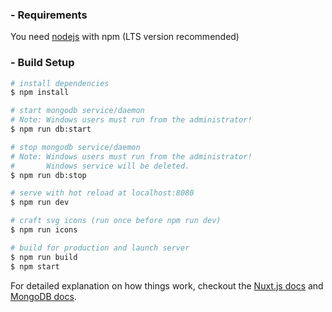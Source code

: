 ### - Requirements

You need [nodejs](https://nodejs.org/en/) with npm (LTS version recommended)

### - Build Setup

``` bash
# install dependencies
$ npm install

# start mongodb service/daemon
# Note: Windows users must run from the administrator!
$ npm run db:start

# stop mongodb service/daemon
# Note: Windows users must run from the administrator!
#       Windows service will be deleted.
$ npm run db:stop

# serve with hot reload at localhost:8080
$ npm run dev

# craft svg icons (run once before npm run dev)
$ npm run icons

# build for production and launch server
$ npm run build
$ npm start
```

For detailed explanation on how things work, checkout the [Nuxt.js docs](https://nuxtjs.org/guide) and [MongoDB docs](https://docs.mongodb.com/).
